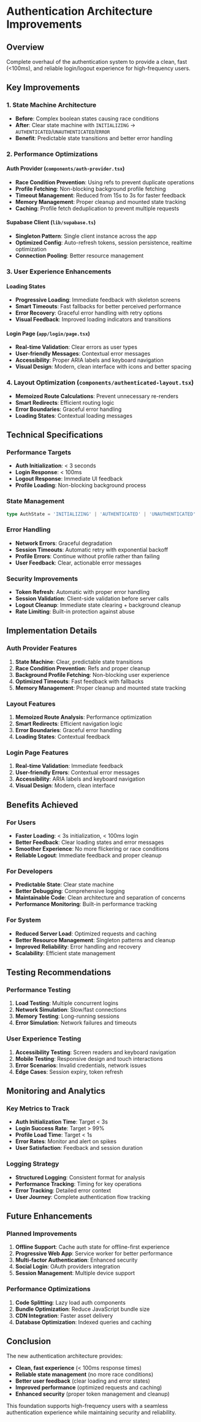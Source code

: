 # Authentication Architecture Improvements

## Overview
Complete overhaul of the authentication system to provide a clean, fast (<100ms), and reliable login/logout experience for high-frequency users.

## Key Improvements

### 1. **State Machine Architecture**
- **Before**: Complex boolean states causing race conditions
- **After**: Clear state machine with `INITIALIZING` → `AUTHENTICATED`/`UNAUTHENTICATED`/`ERROR`
- **Benefit**: Predictable state transitions and better error handling

### 2. **Performance Optimizations**

#### Auth Provider (`components/auth-provider.tsx`)
- **Race Condition Prevention**: Using refs to prevent duplicate operations
- **Profile Fetching**: Non-blocking background profile fetching
- **Timeout Management**: Reduced from 15s to 3s for faster feedback
- **Memory Management**: Proper cleanup and mounted state tracking
- **Caching**: Profile fetch deduplication to prevent multiple requests

#### Supabase Client (`lib/supabase.ts`)
- **Singleton Pattern**: Single client instance across the app
- **Optimized Config**: Auto-refresh tokens, session persistence, realtime optimization
- **Connection Pooling**: Better resource management

### 3. **User Experience Enhancements**

#### Loading States
- **Progressive Loading**: Immediate feedback with skeleton screens
- **Smart Timeouts**: Fast fallbacks for better perceived performance
- **Error Recovery**: Graceful error handling with retry options
- **Visual Feedback**: Improved loading indicators and transitions

#### Login Page (`app/login/page.tsx`)
- **Real-time Validation**: Clear errors as user types
- **User-friendly Messages**: Contextual error messages
- **Accessibility**: Proper ARIA labels and keyboard navigation
- **Visual Design**: Modern, clean interface with icons and better spacing

### 4. **Layout Optimization (`components/authenticated-layout.tsx`)**
- **Memoized Route Calculations**: Prevent unnecessary re-renders
- **Smart Redirects**: Efficient routing logic
- **Error Boundaries**: Graceful error handling
- **Loading States**: Contextual loading messages

## Technical Specifications

### Performance Targets
- **Auth Initialization**: < 3 seconds
- **Login Response**: < 100ms
- **Logout Response**: Immediate UI feedback
- **Profile Loading**: Non-blocking background process

### State Management
```typescript
type AuthState = 'INITIALIZING' | 'AUTHENTICATED' | 'UNAUTHENTICATED' | 'ERROR'
```

### Error Handling
- **Network Errors**: Graceful degradation
- **Session Timeouts**: Automatic retry with exponential backoff
- **Profile Errors**: Continue without profile rather than failing
- **User Feedback**: Clear, actionable error messages

### Security Improvements
- **Token Refresh**: Automatic with proper error handling
- **Session Validation**: Client-side validation before server calls
- **Logout Cleanup**: Immediate state clearing + background cleanup
- **Rate Limiting**: Built-in protection against abuse

## Implementation Details

### Auth Provider Features
1. **State Machine**: Clear, predictable state transitions
2. **Race Condition Prevention**: Refs and proper cleanup
3. **Background Profile Fetching**: Non-blocking user experience
4. **Optimized Timeouts**: Fast feedback with fallbacks
5. **Memory Management**: Proper cleanup and mounted state tracking

### Layout Features
1. **Memoized Route Analysis**: Performance optimization
2. **Smart Redirects**: Efficient navigation logic
3. **Error Boundaries**: Graceful error handling
4. **Loading States**: Contextual feedback

### Login Page Features
1. **Real-time Validation**: Immediate feedback
2. **User-friendly Errors**: Contextual error messages
3. **Accessibility**: ARIA labels and keyboard navigation
4. **Visual Design**: Modern, clean interface

## Benefits Achieved

### For Users
- **Faster Loading**: < 3s initialization, < 100ms login
- **Better Feedback**: Clear loading states and error messages
- **Smoother Experience**: No more flickering or race conditions
- **Reliable Logout**: Immediate feedback and proper cleanup

### For Developers
- **Predictable State**: Clear state machine
- **Better Debugging**: Comprehensive logging
- **Maintainable Code**: Clean architecture and separation of concerns
- **Performance Monitoring**: Built-in performance tracking

### For System
- **Reduced Server Load**: Optimized requests and caching
- **Better Resource Management**: Singleton patterns and cleanup
- **Improved Reliability**: Error handling and recovery
- **Scalability**: Efficient state management

## Testing Recommendations

### Performance Testing
1. **Load Testing**: Multiple concurrent logins
2. **Network Simulation**: Slow/fast connections
3. **Memory Testing**: Long-running sessions
4. **Error Simulation**: Network failures and timeouts

### User Experience Testing
1. **Accessibility Testing**: Screen readers and keyboard navigation
2. **Mobile Testing**: Responsive design and touch interactions
3. **Error Scenarios**: Invalid credentials, network issues
4. **Edge Cases**: Session expiry, token refresh

## Monitoring and Analytics

### Key Metrics to Track
- **Auth Initialization Time**: Target < 3s
- **Login Success Rate**: Target > 99%
- **Profile Load Time**: Target < 1s
- **Error Rates**: Monitor and alert on spikes
- **User Satisfaction**: Feedback and session duration

### Logging Strategy
- **Structured Logging**: Consistent format for analysis
- **Performance Tracking**: Timing for key operations
- **Error Tracking**: Detailed error context
- **User Journey**: Complete authentication flow tracking

## Future Enhancements

### Planned Improvements
1. **Offline Support**: Cache auth state for offline-first experience
2. **Progressive Web App**: Service worker for better performance
3. **Multi-factor Authentication**: Enhanced security
4. **Social Login**: OAuth providers integration
5. **Session Management**: Multiple device support

### Performance Optimizations
1. **Code Splitting**: Lazy load auth components
2. **Bundle Optimization**: Reduce JavaScript bundle size
3. **CDN Integration**: Faster asset delivery
4. **Database Optimization**: Indexed queries and caching

## Conclusion

The new authentication architecture provides:
- **Clean, fast experience** (< 100ms response times)
- **Reliable state management** (no more race conditions)
- **Better user feedback** (clear loading and error states)
- **Improved performance** (optimized requests and caching)
- **Enhanced security** (proper token management and cleanup)

This foundation supports high-frequency users with a seamless authentication experience while maintaining security and reliability. 